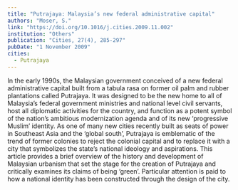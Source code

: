 ```yaml
---
title: "Putrajaya: Malaysia’s new federal administrative capital"
authors: "Moser, S."
link: "https://doi.org/10.1016/j.cities.2009.11.002"
institution: "Others"
publication: "Cities, 27(4), 285-297"
pubDate: "1 November 2009"
cities:
  - Putrajaya
---
```


In the early 1990s, the Malaysian government conceived of a new federal administrative capital built from a tabula rasa on former oil palm and rubber plantations called Putrajaya. It was designed to be the new home to all of Malaysia’s federal government ministries and national level civil servants, host all diplomatic activities for the country, and function as a potent symbol of the nation’s ambitious modernization agenda and of its new ‘progressive Muslim’ identity. As one of many new cities recently built as seats of power in Southeast Asia and the ‘global south’, Putrajaya is emblematic of the trend of former colonies to reject the colonial capital and to replace it with a city that symbolizes the state’s national ideology and aspirations. This article provides a brief overview of the history and development of Malaysian urbanism that set the stage for the creation of Putrajaya and critically examines its claims of being ‘green’. Particular attention is paid to how a national identity has been constructed through the design of the city.
